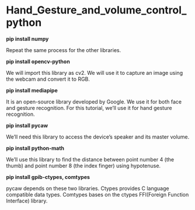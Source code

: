 # Hand_Gesture_and_volume_control_python


**pip install numpy**

Repeat the same process for the other libraries.

**pip install opencv-python**

We will import this library as cv2. We will use it to capture an image using the webcam and convert it to RGB.

**pip install mediapipe**

It is an open-source library developed by Google. We use it for both face and gesture recognition. For this tutorial, we’ll use it for hand gesture recognition.

**pip install pycaw**

We’ll need this library to access the device’s speaker and its master volume.

**pip install python-math**

We’ll use this library to find the distance between point number 4 (the thumb) and point number 8 (the index finger) using hypotenuse.

**pip install gpib-ctypes, comtypes**

pycaw depends on these two libraries. Ctypes provides C language compatible data types. Comtypes bases on the ctypes FFI(Foreign Function Interface) library.

